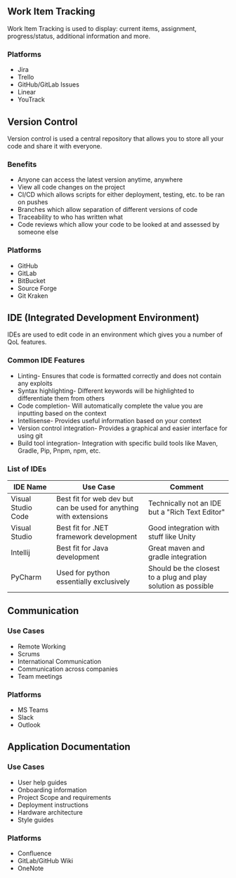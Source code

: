 ## Work Item Tracking
Work Item Tracking is used to display: current items, assignment, progress/status, additional information and more.
### Platforms
- Jira
- Trello
- GitHub/GitLab Issues
- Linear
- YouTrack
## Version Control
Version control is used a central repository that allows you to store all your code and share it with everyone.
### Benefits
- Anyone can access the latest version anytime, anywhere
- View all code changes on the project
- CI/CD which allows scripts for either deployment, testing, etc. to be ran on pushes
- Branches which allow separation of different versions of code
- Traceability to who has written what
- Code reviews which allow your code to be looked at and assessed by someone else
### Platforms
- GitHub
- GitLab
- BitBucket
- Source Forge
- Git Kraken
## IDE (Integrated Development Environment)
IDEs are used to edit code in an environment which gives you a number of QoL features.
### Common IDE Features
- Linting- Ensures that code is formatted correctly and does not contain any exploits
- Syntax highlighting- Different keywords will be highlighted to differentiate them from others
- Code completion- Will automatically complete the value you are inputting based on the context
- Intellisense- Provides useful information based on your context
- Version control integration- Provides a graphical and easier interface for using git
- Build tool integration- Integration with specific build tools like Maven, Gradle, Pip, Pnpm, npm, etc.
### List of IDEs

|IDE Name|Use Case|Comment|
|--------|--------|-------|
|Visual Studio Code|Best fit for web dev but can be used for anything with extensions|Technically not an IDE but a "Rich Text Editor"
|Visual Studio|Best fit for .NET framework development|Good integration with stuff like Unity
|Intellij|Best fit for Java development|Great maven and gradle integration
|PyCharm|Used for python essentially exclusively|Should be the closest to a plug and play solution as possible

## Communication
### Use Cases
- Remote Working
- Scrums
- International Communication
- Communication across companies
- Team meetings
### Platforms
- MS Teams
- Slack
- Outlook
## Application Documentation
### Use Cases
- User help guides
- Onboarding information
- Project Scope and requirements
- Deployment instructions
- Hardware architecture
- Style guides
### Platforms
- Confluence
- GitLab/GitHub Wiki
- OneNote